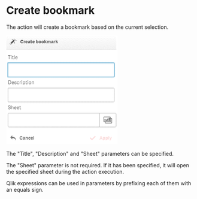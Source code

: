 # Create bookmark

The action will create a bookmark based on the current selection.

![](<../.gitbook/assets/image (138).png>)

The "Title", "Description" and "Sheet" parameters can be specified.

The "Sheet" parameter is not required. If it has been specified, it will open the specified sheet during the action execution.

Qlik expressions can be used in parameters by prefixing each of them with an equals sign.
